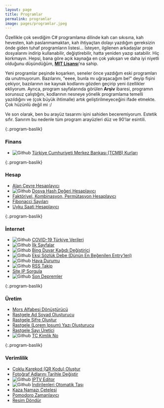 ```yaml
---
layout: page
title: Programlar
permalink: programlar
image: pages/programlar.jpeg
---
```


Özellikle çok sevdiğim C# programlama dilinde kah can sıkısına, kah hevesten, kah paslanmamaktan, kah ihtiyaçtan dolayı yazdığım gereksizin önde giden tuhaf programların listesi... İsteyen, ilgilenen arkadaşlar proje dosyalarını indirip kullanabilir, değiştirebilir, hatta yeniden yazıp satabilir. Hiç korkmayın. Hepsi, bana göre açık kaynağa en çok yakışan ve daha iyi niyetli olduğunu düşündüğüm, **[MIT Lisansı](https://choosealicense.com/licenses/mit)**'na sahip.

Yeni programlar peşinde koşarken, seneler önce yazdığım eski programları da unutmuyorum. Bazılarını, "eeee, bunla mı uğraşacağım be!" deyip fişini çekiyor, bazılarının ise kaynak kodlarını gözden geçirip yeni özellikler ekliyorum. Ayrıca, program sayfalarında görülen **Arşiv** ibaresi, programın sorunsuz çalıştığını, kodlarının nesneye yönelik programlama temelli yazıldığını ve (çok büyük ihtimalle) artık geliştirilmeyeceğini ifade etmekte. Çok hüzünlü değil mi :/

Ve son olarak, ben bu arayüz tasarımı işini sahiden beceremiyorum. Estetik sıfır. Sanırım bu nedenle tüm program arayüzleri düz ve 90'lar esintili.

{:.program-baslik}

### Finans

- ![Github](https://img.shields.io/badge/GitHub-gray.svg?style=flat) [Türkiye Cumhuriyeti Merkez Bankası (TCMB) Kurları](/programlar/tcmb-kurlari)

{:.program-baslik}

### Hesap

- [Alan Çevre Hesaplayıcı](/programlar/alan-cevre-hesaplayici)
- ![Github](https://img.shields.io/badge/GitHub-gray.svg?style=flat) [Dosya Hash Değeri Hesaplayıcı](/programlar/dosya-hash-degeri-hesaplayici)
- [Faktöriyel, Kombinasyon, Permütasyon Hesaplayıcı](/programlar/fkp-hesaplayici)
- [Fibonacci Sayıları](/programlar/fibonacci-sayilari)
- [Uyku Saati Hesaplayıcı](/programlar/uyku-saati-hesaplayici)

{:.program-baslik}

### İnternet

- ![Github](https://img.shields.io/badge/GitHub-gray.svg?style=flat) [COVID-19 Türkiye Verileri](/programlar/covid-19-turkiye-verileri)
- ![Github](https://img.shields.io/badge/GitHub-gray.svg?style=flat) [İlk Sayfalar](/programlar/ilk-sayfalar)
- ![Github](https://img.shields.io/badge/GitHub-gray.svg?style=flat) [Bing Duvar Kağıdı Değiştirici](/programlar/bing-duvar-kagidi-degistirici)
- ![Github](https://img.shields.io/badge/GitHub-gray.svg?style=flat) [Ekşi Sözlük Debe (Dünün En Beğenilen Entry’leri)](/programlar/eksi-sozluk-debe)
- ![Github](https://img.shields.io/badge/GitHub-gray.svg?style=flat) [Hava Durumu](/programlar/hava-durumu)
- ![Github](https://img.shields.io/badge/GitHub-gray.svg?style=flat) [RSS Takip](/programlar/rss-takip)
- [Site IP Sorgula](/programlar/site-ip-sorgula)
- ![Github](https://img.shields.io/badge/GitHub-gray.svg?style=flat) [Son Depremler](/programlar/son-depremler)

{:.program-baslik}

### Üretim

- [Mors Alfabesi Dönüştürücü](/programlar/mors-alfabesi-donusturucu)
- [Rastgele Ad Soyad Oluşturucu](/programlar/rastgele-ad-soyad-olusturucu)
- [Rastgele Şifre Oluştur](/programlar/rastgele-sifre-olustur)
- [Rastgele (Lorem Ipsum) Yazı Oluşturucu](/programlar/rastgele-yazi-olusturucu)
- [Rastgele Sayı Üretici](/programlar/rastgele-sayi-uretici)
- ![Github](https://img.shields.io/badge/GitHub-gray.svg?style=flat) [TC Kimlik No](/programlar/tc-kimlik-no)

{:.program-baslik}

### Verimlilik

- [Çoklu Karekod (QR Kodu) Oluştur](/programlar/coklu-karekod-olustur)
- [Fotoğraf Adlarını Tarihle Değiştir](/programlar/fotograf-adlarini-tarihle-degistir)
- ![Github](https://img.shields.io/badge/GitHub-gray.svg?style=flat) [IPTV Editor](/programlar/iptv-editor)
- ![Github](https://img.shields.io/badge/GitHub-gray.svg?style=flat) [İndirilenleri Otomatik Taşı](/programlar/indirilenleri-otomatik-tasi)
- [Kaza Namazı Çetelesi](/programlar/kaza-namazi-cetelesi)
- [Pomodoro Zamanlayıcı](/programlar/pomodoro-zamanlayici)
- [Resim Döndür](/programlar/resim-dondur)
